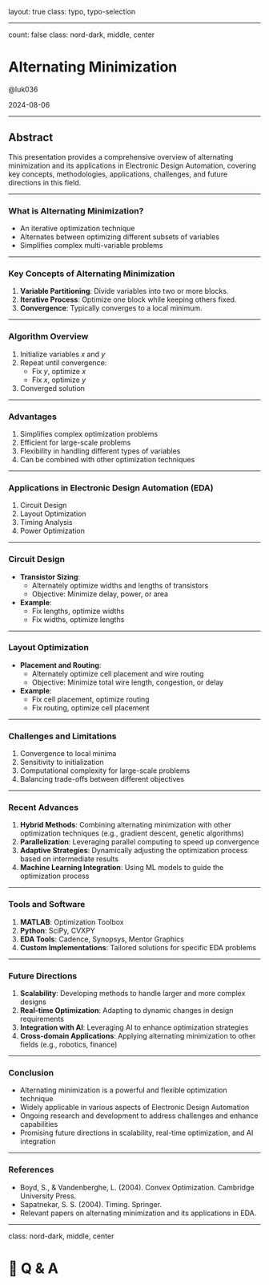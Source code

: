layout: true
class: typo, typo-selection

---

count: false
class: nord-dark, middle, center

# Alternating Minimization

@luk036

2024-08-06

---

## Abstract

This presentation provides a comprehensive overview of alternating minimization and its applications in Electronic Design Automation, covering key concepts, methodologies, applications, challenges, and future directions in this field.

---
### What is Alternating Minimization?

- An iterative optimization technique
- Alternates between optimizing different subsets of variables
- Simplifies complex multi-variable problems

---

### Key Concepts of Alternating Minimization

1. **Variable Partitioning**: Divide variables into two or more blocks.
2. **Iterative Process**: Optimize one block while keeping others fixed.
3. **Convergence**: Typically converges to a local minimum.

---

### Algorithm Overview

1. Initialize variables $x$ and $y$
2. Repeat until convergence:
   - Fix $y$, optimize $x$
   - Fix $x$, optimize $y$
3. Converged solution

---

### Advantages

1. Simplifies complex optimization problems
2. Efficient for large-scale problems
3. Flexibility in handling different types of variables
4. Can be combined with other optimization techniques

---

### Applications in Electronic Design Automation (EDA)

1. Circuit Design
2. Layout Optimization
3. Timing Analysis
4. Power Optimization

---

### Circuit Design

- **Transistor Sizing**:
  - Alternately optimize widths and lengths of transistors
  - Objective: Minimize delay, power, or area
- **Example**:
  - Fix lengths, optimize widths
  - Fix widths, optimize lengths

---

### Layout Optimization

- **Placement and Routing**:
  - Alternately optimize cell placement and wire routing
  - Objective: Minimize total wire length, congestion, or delay
- **Example**:
  - Fix cell placement, optimize routing
  - Fix routing, optimize cell placement

---

### Challenges and Limitations

1. Convergence to local minima
2. Sensitivity to initialization
3. Computational complexity for large-scale problems
4. Balancing trade-offs between different objectives

---

### Recent Advances

1. **Hybrid Methods**: Combining alternating minimization with other optimization techniques (e.g., gradient descent, genetic algorithms)
2. **Parallelization**: Leveraging parallel computing to speed up convergence
3. **Adaptive Strategies**: Dynamically adjusting the optimization process based on intermediate results
4. **Machine Learning Integration**: Using ML models to guide the optimization process

---

### Tools and Software

1. **MATLAB**: Optimization Toolbox
2. **Python**: SciPy, CVXPY
3. **EDA Tools**: Cadence, Synopsys, Mentor Graphics
4. **Custom Implementations**: Tailored solutions for specific EDA problems

---

### Future Directions

1. **Scalability**: Developing methods to handle larger and more complex designs
2. **Real-time Optimization**: Adapting to dynamic changes in design requirements
3. **Integration with AI**: Leveraging AI to enhance optimization strategies
4. **Cross-domain Applications**: Applying alternating minimization to other fields (e.g., robotics, finance)

---

### Conclusion

- Alternating minimization is a powerful and flexible optimization technique
- Widely applicable in various aspects of Electronic Design Automation
- Ongoing research and development to address challenges and enhance capabilities
- Promising future directions in scalability, real-time optimization, and AI integration

---

### References

- Boyd, S., & Vandenberghe, L. (2004). Convex Optimization. Cambridge University Press.
- Sapatnekar, S. S. (2004). Timing. Springer.
- Relevant papers on alternating minimization and its applications in EDA.

---

class: nord-dark, middle, center

# 🙋 Q & A
